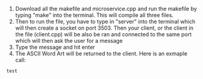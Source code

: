 1. Download all the makefile and microservice.cpp and run the makefile by typing "make" into the terminal. This will compile all three files.
2. Then to run the file, you have to type in "server" into the terminal which will then create a socket on port 3503. Then your client, or the client in the file (client.cpp) will be also be ran and connected to the same port which will then ask the user for a message
3. Type the message and hit enter
4. The ASCII Word Art will be returned to the client.
Here is an exmaple call:
```
test
```
